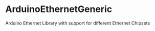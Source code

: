 ArduinoEthernetGeneric
======================

Arduino Ethernet Library with support for different Ethernet Chipsets